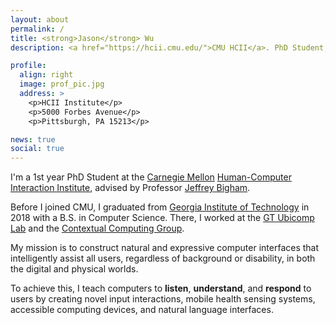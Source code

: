 ```yaml
---
layout: about
permalink: /
title: <strong>Jason</strong> Wu
description: <a href="https://hcii.cmu.edu/">CMU HCII</a>. PhD Student, Human-Computer Interaction

profile:
  align: right
  image: prof_pic.jpg
  address: >
    <p>HCII Institute</p>
    <p>5000 Forbes Avenue</p>
    <p>Pittsburgh, PA 15213</p>

news: true
social: true
---
```


I'm a 1st year PhD Student at the [Carnegie Mellon](https://www.cmu.edu/) [Human-Computer Interaction Institute](https://hcii.cmu.edu/), advised by Professor [Jeffrey Bigham](http://jeffreybigham.com).

Before I joined CMU, I graduated from [Georgia Institute of Technology](https://gatech.edu/) in 2018 with a B.S. in Computer Science. There, I worked at the [GT Ubicomp Lab](http://ubicomp.cc.gatech.edu/) and the [Contextual Computing Group](https://research.cc.gatech.edu/ccg/).

My mission is to construct natural and expressive computer interfaces that intelligently assist all users, regardless of background or disability, in both the digital and physical worlds.

To achieve this, I teach computers to **listen**, **understand**, and **respond** to users by creating novel input interactions, mobile health sensing systems, accessible computing devices, and natural language interfaces.
